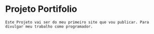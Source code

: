 # Projeto Portifolio
    Este Projeto vai ser do meu primeiro site que vou publicar. Para divulgar meu trabalho como programador.
